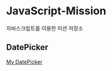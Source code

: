 # JavaScript-Mission
자바스크립트를 이용한 미션 저장소

## DatePicker
[My DatePicker](https://sypaik-dev.github.io/JavaScript-Mission/DatePicker/index.html)